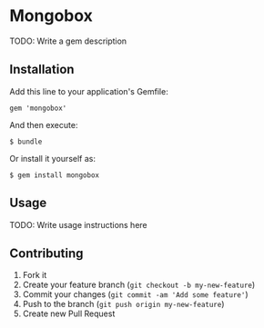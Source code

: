 # Mongobox

TODO: Write a gem description

## Installation

Add this line to your application's Gemfile:

    gem 'mongobox'

And then execute:

    $ bundle

Or install it yourself as:

    $ gem install mongobox

## Usage

TODO: Write usage instructions here

## Contributing

1. Fork it
2. Create your feature branch (`git checkout -b my-new-feature`)
3. Commit your changes (`git commit -am 'Add some feature'`)
4. Push to the branch (`git push origin my-new-feature`)
5. Create new Pull Request
